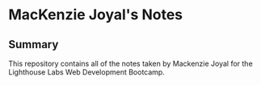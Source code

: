 # MacKenzie Joyal's Notes
## Summary 

This repository contains all of the notes taken by Mackenzie Joyal for the Lighthouse Labs Web Development Bootcamp.